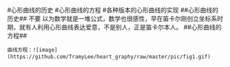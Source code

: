 ﻿

#心形曲线的历史
#心形曲线的方程
#各种版本的心形曲线的实现
##心形曲线的历史##
不要 以为数学就是一堆公式，数学也很感性，早在笛卡尔刚创立坐标系时期，就有人利用心形曲线表达爱意，不是别人，正是笛卡尔本人。
##心形曲线的方程##
    
    曲线方程：![image](https://github.com/TramyLee/heart_graphy/raw/master/pic/fig1.gif)
